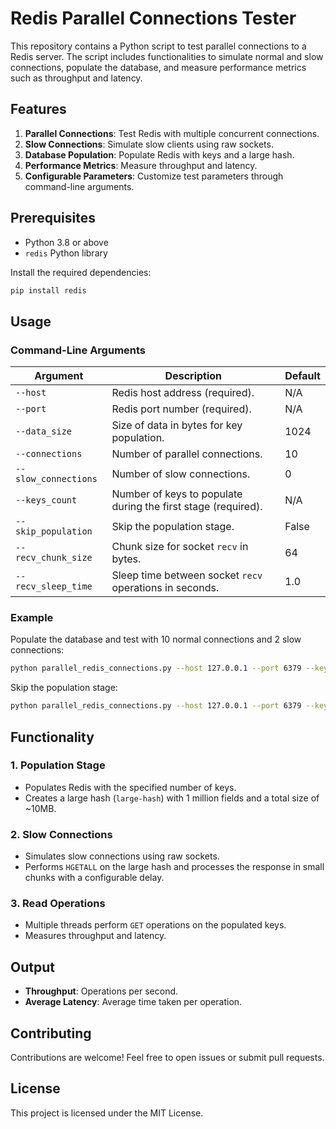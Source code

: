 # Redis Parallel Connections Tester

This repository contains a Python script to test parallel connections to a Redis server. The script includes functionalities to simulate normal and slow connections, populate the database, and measure performance metrics such as throughput and latency.

## Features

1. **Parallel Connections**: Test Redis with multiple concurrent connections.
2. **Slow Connections**: Simulate slow clients using raw sockets.
3. **Database Population**: Populate Redis with keys and a large hash.
4. **Performance Metrics**: Measure throughput and latency.
5. **Configurable Parameters**: Customize test parameters through command-line arguments.

## Prerequisites

- Python 3.8 or above
- `redis` Python library

Install the required dependencies:
```bash
pip install redis
```

## Usage

### Command-Line Arguments

| Argument              | Description                                                      | Default     |
|-----------------------|------------------------------------------------------------------|-------------|
| `--host`              | Redis host address (required).                                  | N/A         |
| `--port`              | Redis port number (required).                                   | N/A         |
| `--data_size`         | Size of data in bytes for key population.                      | 1024        |
| `--connections`       | Number of parallel connections.                                | 10          |
| `--slow_connections`  | Number of slow connections.                                     | 0           |
| `--keys_count`        | Number of keys to populate during the first stage (required).  | N/A         |
| `--skip_population`   | Skip the population stage.                                      | False       |
| `--recv_chunk_size`   | Chunk size for socket `recv` in bytes.                         | 64          |
| `--recv_sleep_time`   | Sleep time between socket `recv` operations in seconds.        | 1.0         |

### Example

Populate the database and test with 10 normal connections and 2 slow connections:
```bash
python parallel_redis_connections.py --host 127.0.0.1 --port 6379 --keys_count 1000 --connections 10 --slow_connections 2
```

Skip the population stage:
```bash
python parallel_redis_connections.py --host 127.0.0.1 --port 6379 --keys_count 1000 --connections 10 --slow_connections 2 --skip_population
```

## Functionality

### 1. **Population Stage**
- Populates Redis with the specified number of keys.
- Creates a large hash (`large-hash`) with 1 million fields and a total size of ~10MB.

### 2. **Slow Connections**
- Simulates slow connections using raw sockets.
- Performs `HGETALL` on the large hash and processes the response in small chunks with a configurable delay.

### 3. **Read Operations**
- Multiple threads perform `GET` operations on the populated keys.
- Measures throughput and latency.

## Output

- **Throughput**: Operations per second.
- **Average Latency**: Average time taken per operation.

## Contributing

Contributions are welcome! Feel free to open issues or submit pull requests.

## License

This project is licensed under the MIT License.

